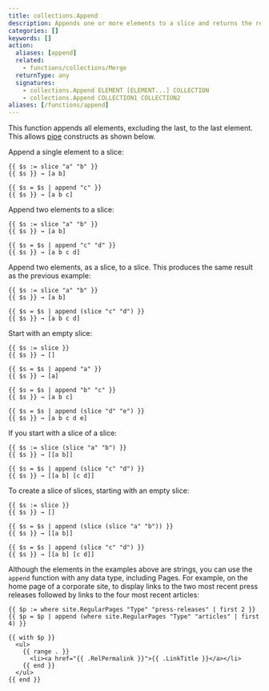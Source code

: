 ```yaml
---
title: collections.Append
description: Appends one or more elements to a slice and returns the resulting slice.
categories: []
keywords: []
action:
  aliases: [append]
  related:
    - functions/collections/Merge
  returnType: any
  signatures:
    - collections.Append ELEMENT [ELEMENT...] COLLECTION
    - collections.Append COLLECTION1 COLLECTION2
aliases: [/functions/append]
---
```


This function appends all elements, excluding the last, to the last element. This allows [pipe](g) constructs as shown below.

Append a single element to a slice:

```go-html-template
{{ $s := slice "a" "b" }}
{{ $s }} → [a b]

{{ $s = $s | append "c" }}
{{ $s }} → [a b c]
```

Append two elements to a slice:

```go-html-template
{{ $s := slice "a" "b" }}
{{ $s }} → [a b]

{{ $s = $s | append "c" "d" }}
{{ $s }} → [a b c d]
```

Append two elements, as a slice, to a slice. This produces the same result as the previous example:

```go-html-template
{{ $s := slice "a" "b" }}
{{ $s }} → [a b]

{{ $s = $s | append (slice "c" "d") }}
{{ $s }} → [a b c d]
```

Start with an empty slice:

```go-html-template
{{ $s := slice }}
{{ $s }} → []

{{ $s = $s | append "a" }}
{{ $s }} → [a]

{{ $s = $s | append "b" "c" }}
{{ $s }} → [a b c]

{{ $s = $s | append (slice "d" "e") }}
{{ $s }} → [a b c d e]
```

If you start with a slice of a slice:

```go-html-template
{{ $s := slice (slice "a" "b") }}
{{ $s }} → [[a b]]

{{ $s = $s | append (slice "c" "d") }}
{{ $s }} → [[a b] [c d]]
```

To create a slice of slices, starting with an empty slice:

```go-html-template
{{ $s := slice }}
{{ $s }} → []

{{ $s = $s | append (slice (slice "a" "b")) }}
{{ $s }} → [[a b]]

{{ $s = $s | append (slice "c" "d") }}
{{ $s }} → [[a b] [c d]]
```

Although the elements in the examples above are strings, you can use the `append` function with any data type, including Pages. For example, on the home page of a corporate site, to display links to the two most recent press releases followed by links to the four most recent articles:

```go-html-template
{{ $p := where site.RegularPages "Type" "press-releases" | first 2 }}
{{ $p = $p | append (where site.RegularPages "Type" "articles" | first 4) }}

{{ with $p }}
  <ul>
    {{ range . }}
      <li><a href="{{ .RelPermalink }}">{{ .LinkTitle }}</a></li>
    {{ end }}
  </ul>
{{ end }}
```
